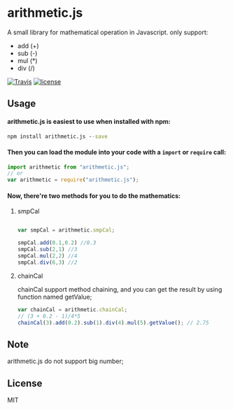 
# arithmetic.js

A small library for mathematical operation in Javascript. only support:

+ add (+)
+ sub (-)
+ mul (*)
+ div (/)

[![Travis](https://img.shields.io/travis/rust-lang/rust.svg)]()
[![license](https://img.shields.io/github/license/mashape/apistatus.svg)]()


## Usage

#### arithmetic.js is easiest to use when installed with npm:

```cmd
npm install arithmetic.js --save
```

#### Then you can load the module into your code with a `import` or `require` call:

```js
import arithmetic from "arithmetic.js";
// or
var arithmetic = require("arithmetic.js");
```

#### Now, there're two methods for you to do the mathematics:

1. smpCal

    ```js

    var smpCal = arithmetic.smpCal;

    smpCal.add(0.1,0.2) //0.3
    smpCal.sub(2,1) //3
    smpCal.mul(2,2) //4
    smpCal.div(6,3) //2
    ```

2. chainCal

    chainCal support method chaining, and you can get the result by using function named getValue;

    ```js
    var chainCal = arithmetic.chainCal;
    // (3 + 0.2 - 1)/4*5
    chainCal(3).add(0.2).sub(1).div(4).mul(5).getValue(); // 2.75
    ```


## Note
arithmetic.js do not support big number;

## License
MIT

